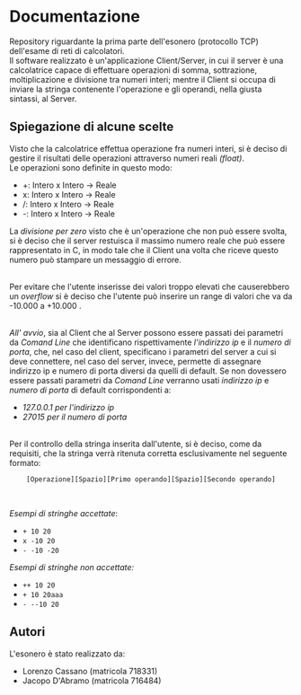 # Documentazione
Repository riguardante la prima parte dell'esonero (protocollo TCP) dell'esame di reti di calcolatori.<br>
Il software realizzato è un'applicazione Client/Server, in cui il server è una calcolatrice capace di effettuare operazioni di somma, sottrazione, moltiplicazione e divisione tra numeri interi; mentre il Client si occupa di inviare la stringa contenente l'operazione e gli operandi, nella giusta sintassi, al Server.<br>
 
 ## Spiegazione di alcune scelte
Visto che la calcolatrice effettua operazione fra numeri interi, si è deciso di gestire il risultati delle operazioni attraverso numeri reali _(float)_. <br>
Le operazioni sono definite in questo modo:
- +: Intero x Intero -> Reale
- x: Intero x Intero -> Reale
- /: Intero x Intero -> Reale
- -: Intero x Intero -> Reale <br>

La _divisione per zero_ visto che è un'operazione che non può essere svolta, si è deciso che il server restuisca il massimo numero reale che può essere rappresentato in C, in modo tale che il Client una volta che riceve questo numero può stampare un messaggio di errore. <br><br>


Per evitare che l'utente inserisse dei valori troppo elevati che causerebbero un _overflow_ si è deciso che l'utente può inserire un range di valori che va da -10.000 a +10.000 .<br><br>


_All' avvio_, sia al Client che al Server possono essere passati dei parametri da _Comand Line_ che identificano rispettivamente _l'indirizzo ip_ e il _numero di porta_, che, nel caso del client, specificano i parametri del server a cui si deve connettere, nel caso del server, invece, permette di assegnare indirizzo ip e numero di porta diversi da quelli di default. Se non dovessero essere passati parametri da _Comand Line_ verranno usati _indirizzo ip_ e _numero di porta_ di default corrispondenti a:
- _127.0.0.1 per l'indirizzo ip_ 
- _27015 per il numero di porta_ <br><br>


Per il controllo della stringa inserita dall'utente, si è deciso, come da requisiti, che la stringa verrà ritenuta corretta esclusivamente nel seguente formato:<br> 
<p align = "center"><code>[Operazione][Spazio][Primo operando][Spazio][Secondo operando]</code> </p> 
<br>

_Esempi di stringhe accettate_:
- <code>+ 10 20</code>
- <code>x -10 20</code>
- <code>- -10 -20</code><br>

_Esempi di stringhe non accettate:_ 
- <code>++ 10 20</code>
- <code>+ 10 20aaa</code>
- <code>- --10 20</code> <br>

## Autori
L'esonero è stato realizzato da:
- Lorenzo Cassano (matricola 718331)
- Jacopo D'Abramo (matricola 716484)
